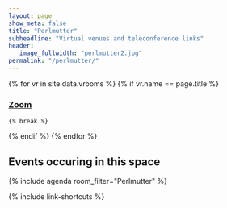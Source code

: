 ```yaml
---
layout: page
show_meta: false
title: "Perlmutter"
subheadline: "Virtual venues and teleconference links"
header:
   image_fullwidth: "perlmutter2.jpg"
permalink: "/perlmutter/"
---
```


{% for vr in site.data.vrooms %}
  {% if vr.name == page.title %}
### [Zoom]({{vr.zoom_link}})
    {% break %}
  {% endif %}
{% endfor %}

## Events occuring in this space

{% include agenda room_filter="Perlmutter" %}

{% include link-shortcuts %}
